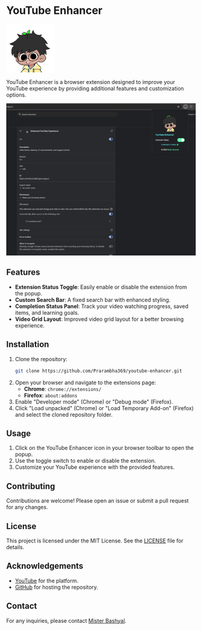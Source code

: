 # YouTube Enhancer
![icon128.png](youtube-enhancer/icons/icon128.png)

YouTube Enhancer is a browser extension designed to improve your YouTube experience by providing additional features and customization options.

![img.png](youtube-enhancer/icons/img.png)

## Features
- **Extension Status Toggle**: Easily enable or disable the extension from the popup.
- **Custom Search Bar**: A fixed search bar with enhanced styling.
- **Completion Status Panel**: Track your video watching progress, saved items, and learning goals.
- **Video Grid Layout**: Improved video grid layout for a better browsing experience.

## Installation

1. Clone the repository:
    ```sh
    git clone https://github.com/Prarambha369/youtube-enhancer.git
    ```
2. Open your browser and navigate to the extensions page:
    - **Chrome**: `chrome://extensions/`
    - **Firefox**: `about:addons`
3. Enable "Developer mode" (Chrome) or "Debug mode" (Firefox).
4. Click "Load unpacked" (Chrome) or "Load Temporary Add-on" (Firefox) and select the cloned repository folder.

## Usage

1. Click on the YouTube Enhancer icon in your browser toolbar to open the popup.
2. Use the toggle switch to enable or disable the extension.
3. Customize your YouTube experience with the provided features.

## Contributing

Contributions are welcome! Please open an issue or submit a pull request for any changes.

## License

This project is licensed under the MIT License. See the [LICENSE](LICENSE) file for details.

## Acknowledgements

- [YouTube](https://www.youtube.com) for the platform.
- [GitHub](https://github.com) for hosting the repository.

## Contact

For any inquiries, please contact [Mister Bashyal](https://github.com/Prarambha369).
